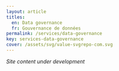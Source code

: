 ```yaml
---
layout: article
titles:
  en: Data governance
  fr: Gouvernance de données
permalink: /services/data-governance
key: services-data-governance
cover: /assets/svg/value-svgrepo-com.svg
---
```

_Site content under development_
